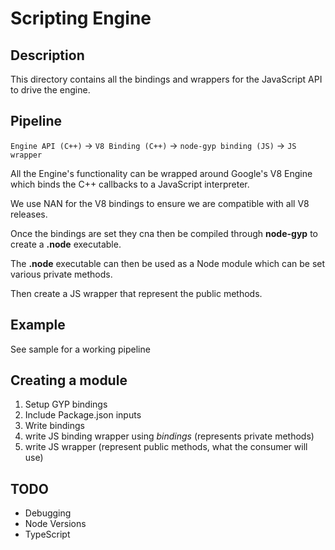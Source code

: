 # Scripting Engine

## Description

This directory contains all the bindings and wrappers for the JavaScript 
API to drive the engine.

## Pipeline

`Engine API (C++)` -> `V8 Binding (C++)` -> `node-gyp binding (JS)` -> `JS wrapper`

All the Engine's functionality can be wrapped around Google's V8 Engine 
which binds the C++ callbacks to a JavaScript interpreter.

We use NAN for the V8 bindings to ensure we are compatible with all V8 
releases.

Once the bindings are set they cna then be compiled through **node-gyp** 
to  create a **.node** executable.

The **.node** executable can then be used as a Node module which can be 
set various private methods.

Then create a JS wrapper that represent the public methods.

## Example
See sample for a working pipeline

## Creating a module

1. Setup GYP bindings
2. Include Package.json inputs
3. Write bindings
4. write JS binding wrapper using *bindings* (represents private methods)
5. write JS wrapper (represent public methods, what the consumer will use)

## TODO 

* Debugging
* Node Versions
* TypeScript